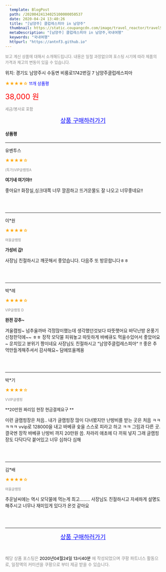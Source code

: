 ```yaml
---
  template: BlogPost
  path: /20200424134025100000050537
  date: 2020-04-24 13:40:26
  title: "[남양주] 클럽레스피아 in 남양주"
  thumbnail: https://static.coupangcdn.com/image/travel_reactor/travelSeller/camping/A00238959/6d0a3a74-4cdd-470f-86f7-d7c8229e6085.jpg
  metaDescription: "[남양주] 클럽레스피아 in 남양주,국내여행"
  keywords: "국내여행"
  httpurl: "https://antnf3.github.io"
---
```

  
<span style="color: #888;font-size:0.8rem">보고 계신 상품에 대해서 소개해드립니다.
내용은 일절 과장없으며 포스팅 시기에 따라 제품의 가격과 재고의 변동이 있을 수 있습니다.</span>
  
<span style="font-size: 0.9rem;">위치: 경기도 남양주시 수동면 비룡로1742번길 7 남양주클럽레스피아</span>
  
<span style="color: orange;">★★★★☆</span> <span style="color: blue;font-size: 0.85rem;">11개 상품평</span>
  
<span style="color: red;font-size: 1.5rem;">38,000 원</span>
  
<span style="color: #888;font-size:0.8rem">세금/봉사료 포함</span>





<p align="center"><a href="http://me2.do/Fz92bzTS" style="font-size: 1.2rem; color: blue;">상품 구매하러가기</a></p>

#### 상품평
  
---
  
유벤투스
    
<span style="color: orange;">★★★★☆</span>
    
<span style="color: #888;font-size:0.7rem">(특가)VIP글램핑A</span>
    
<span style="font-size:0.85rem">**여기네 여기야!!**</span>
    
<span style="font-size: 0.9rem;">좋아요!!
화장실,싱크대쪽 너무 깔끔하고 뜨거운물도 잘 나오고 너무좋네요!!</span>
    
<br>
<br>

---
  
이*원
    
<span style="color: orange;">★★★★☆</span>
    
<span style="color: #888;font-size:0.7rem">여울글램핑</span>
    
<span style="font-size:0.85rem">**가성비 갑!**</span>
    
<span style="font-size: 0.9rem;">사장님 친절하시고 깨끗해서 좋았습니다.
다음주 또 방문합니다ㅎㅎ</span>
    
<br>
<br>

---
  
박*례
    
<span style="color: orange;">★★★★☆</span>
    
<span style="color: #888;font-size:0.7rem">VIP글램핑 D</span>
    
<span style="font-size:0.85rem">**완젼 강추~**</span>
    
<span style="font-size: 0.9rem;">겨울캠핑~ 넘추울까바 걱정많이했는데 생각했던것보다 따뜻햇어요 바닥난방 온풍기신청한덕에~~ ㅎㅎ 
장작 모닥불 피워놓고  따듯하게 바베큐도 먹을수있어서 
좋았어요~ 운치있고 분위기 짱이네요 사장님도 친절하시고 "남양주클럽레스피아" !!
좋은 추억만들게해주셔서 감사해요~
담에또올께용</span>
    
<br>
<br>

---
  
박*기
    
<span style="color: orange;">★★★★☆</span>
    
<span style="color: #888;font-size:0.7rem">VVIP글램핑</span>
    
<span style="font-size:0.85rem">**20만원 짜리임 현장 현금결제요구 **</span>
    
<span style="font-size: 0.9rem;">이런 글램핑장은 처음..
내가 글램핑장 많이 다녀봤지만
난방비를 받는 곳은 처음 ㅋㅋㅋㅋㅋ
vvip로 128000을 내고 바베큐 숯을 스스로 피라고 하고 ㅋㅋ
그림과 다른 곳.
결국엔 장작 바베큐 난방비 까지 20만원 씀.
차라리 애초에 다 끼워 넣지 그래
글램핑장도 다닥다닥 붙어있고 너무 심하다 심해</span>
    
<br>
<br>

---
  
김*배
    
<span style="color: orange;">★★★★☆</span>
    
<span style="color: #888;font-size:0.7rem">여울글램핑</span>
    

    
<span style="font-size: 0.9rem;">추운날씨에는 역시 모닥불에 먹는게 최고........
사장님도 친절하시고 자세하게 설명도 해주시고 
너무나 재미있게 있다가 온것 같아요</span>
    
<br>
<br>


  
---
  
<p align="center"><a href="http://me2.do/Fz92bzTS" style="font-size: 1.2rem; color: blue;">상품 구매하러가기</a></p>
  
<br>
  
<span style="font-size: 0.85rem; color: #888;">해당 상품 포스팅은 <span style="color: #000;"> 2020년04월24일 13시40분 </span> 에 작성되었으며 쿠팡 파트너스 활동으로, 일정액의 커미션을 쿠팡으로 부터 제공 받을 수 있습니다.</span>